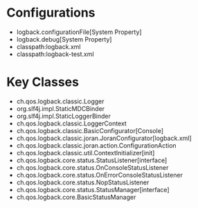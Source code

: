 # Configurations
- logback.configurationFile[System Property]
- logback.debug[System Property]
- classpath:logback.xml
- classpath:logback-test.xml

# Key Classes
- ch.qos.logback.classic.Logger
- org.slf4j.impl.StaticMDCBinder
- org.slf4j.impl.StaticLoggerBinder
- ch.qos.logback.classic.LoggerContext
- ch.qos.logback.classic.BasicConfigurator[Console]
- ch.qos.logback.classic.joran.JoranConfigurator[logback.xml]
- ch.qos.logback.classic.joran.action.ConfigurationAction
- ch.qos.logback.classic.util.ContextInitializer[init]
- ch.qos.logback.core.status.StatusListener[interface]
- ch.qos.logback.core.status.OnConsoleStatusListener
- ch.qos.logback.core.status.OnErrorConsoleStatusListener
- ch.qos.logback.core.status.NopStatusListener
- ch.qos.logback.core.status.StatusManager[interface]
- ch.qos.logback.core.BasicStatusManager